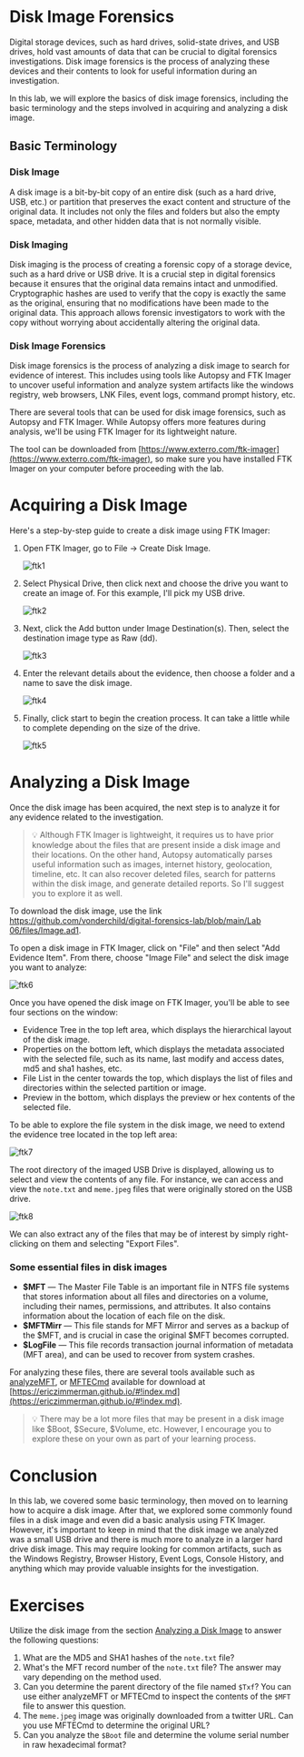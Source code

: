 # Disk Image Forensics

Digital storage devices, such as hard drives, solid-state drives, and USB drives, hold vast amounts of data that can be crucial to digital forensics investigations. Disk image forensics is the process of analyzing these devices and their contents to look for useful information during an investigation.

In this lab, we will explore the basics of disk image forensics, including the basic terminology and the steps involved in acquiring and analyzing a disk image.

## Basic Terminology

### Disk Image

A disk image is a bit-by-bit copy of an entire disk (such as a hard drive, USB, etc.) or partition that preserves the exact content and structure of the original data. It includes not only the files and folders but also the empty space, metadata, and other hidden data that is not normally visible.

### Disk Imaging

Disk imaging is the process of creating a forensic copy of a storage device, such as a hard drive or USB drive. It is a crucial step in digital forensics because it ensures that the original data remains intact and unmodified. Cryptographic hashes are used to verify that the copy is exactly the same as the original, ensuring that no modifications have been made to the original data. This approach allows forensic investigators to work with the copy without worrying about accidentally altering the original data.

### Disk Image Forensics

Disk image forensics is the process of analyzing a disk image to search for evidence of interest. This includes using tools like Autopsy and FTK Imager to uncover useful information and analyze system artifacts like the windows registry, web browsers, LNK Files, event logs, command prompt history, etc.

There are several tools that can be used for disk image forensics, such as Autopsy and FTK Imager. While Autopsy offers more features during analysis, we'll be using FTK Imager for its lightweight nature. 

The tool can be downloaded from [https://www.exterro.com/ftk-imager](https://www.exterro.com/ftk-imager), so make sure you have installed FTK Imager on your computer before proceeding with the lab.

# Acquiring a Disk Image

Here's a step-by-step guide to create a disk image using FTK Imager:

1. Open FTK Imager, go to File → Create Disk Image.
    
    ![ftk1](files/images/ftk1.png)
    
2. Select Physical Drive, then click next and choose the drive you want to create an image of. For this example, I'll pick my USB drive.
    
    ![ftk2](files/images/ftk2.png)
    
3. Next, click the Add button under Image Destination(s). Then, select the destination image type as Raw (dd).
    
    ![ftk3](files/images/ftk3.png)
    
4. Enter the relevant details about the evidence, then choose a folder and a name to save the disk image.
    
    ![ftk4](files/images/ftk4.png)
    
5. Finally, click start to begin the creation process. It can take a little while to complete depending on the size of the drive.
    
    ![ftk5](files/images/ftk5.png)
    

# Analyzing a Disk Image

Once the disk image has been acquired, the next step is to analyze it for any evidence related to the investigation.

>💡 Although FTK Imager is lightweight, it requires us to have prior knowledge about the files that are present inside a disk image and their locations. On the other hand, Autopsy automatically parses useful information such as images, internet history, geolocation, timeline, etc. It can also recover deleted files, search for patterns within the disk image, and generate detailed reports. So I'll suggest you to explore it as well.

To download the disk image, use the link [https://github.com/vonderchild/digital-forensics-lab/blob/main/Lab 06/files/Image.ad1](https://github.com/vonderchild/digital-forensics-lab/blob/main/Lab%2006/files/Image.ad1).

To open a disk image in FTK Imager, click on "File" and then select "Add Evidence Item". From there, choose "Image File" and select the disk image you want to analyze:

![ftk6](files/images/ftk6.png)

Once you have opened the disk image on FTK Imager, you'll be able to see four sections on the window:

- Evidence Tree in the top left area, which displays the hierarchical layout of the disk image.
- Properties on the bottom left, which displays the metadata associated with the selected file, such as its name, last modify and access dates, md5 and sha1 hashes, etc.
- File List in the center towards the top, which displays the list of files and directories within the selected partition or image.
- Preview in the bottom, which displays the preview or hex contents of the selected file.

To be able to explore the file system in the disk image, we need to extend the evidence tree located in the top left area:

![ftk7](files/images/ftk7.png)

The root directory of the imaged USB Drive is displayed, allowing us to select and view the contents of any file. For instance, we can access and view the `note.txt` and `meme.jpeg` files that were originally stored on the USB drive.

![ftk8](files/images/ftk8.png)

We can also extract any of the files that may be of interest by simply right-clicking on them and selecting "Export Files".

### Some essential files in disk images

- **$MFT** — The Master File Table is an important file in NTFS file systems that stores information about all files and directories on a volume, including their names, permissions, and attributes. It also contains information about the location of each file on the disk.
- **$MFTMirr** — This file stands for MFT Mirror and serves as a backup of the $MFT, and is crucial in case the original $MFT becomes corrupted.
- **$LogFile** — This file records transaction journal information of metadata (MFT area), and can be used to recover from system crashes.

For analyzing these files, there are several tools available such as [analyzeMFT](https://github.com/dkovar/analyzeMFT), or [MFTECmd](https://github.com/EricZimmerman/MFTECmd) available for download at [https://ericzimmerman.github.io/#!index.md](https://ericzimmerman.github.io/#!index.md).

>💡 There may be a lot more files that may be present in a disk image like $Boot, $Secure, $Volume, etc. However, I encourage you to explore these on your own as part of your learning process.

# Conclusion

In this lab, we covered some basic terminology, then moved on to learning how to acquire a disk image. After that, we explored some commonly found files in a disk image and even did a basic analysis using FTK Imager. However, it's important to keep in mind that the disk image we analyzed was a small USB drive and there is much more to analyze in a larger hard drive disk image. This may require looking for common artifacts, such as the Windows Registry, Browser History, Event Logs, Console History, and anything which may provide valuable insights for the investigation.

# Exercises

Utilize the disk image from the section [Analyzing a Disk Image](#analyzing-a-disk-image) to answer the following questions:

1. What are the MD5 and SHA1 hashes of the `note.txt` file?
2. What's the MFT record number of the `note.txt` file? The answer may vary depending on the method used.
3. Can you determine the parent directory of the file named `$Txf`? You can use either analyzeMFT or MFTECmd to inspect the contents of the `$MFT` file to answer this question.
4. The `meme.jpeg` image was originally downloaded from a twitter URL. Can you use MFTECmd to determine the original URL? 
5. Can you analyze the `$Boot` file and determine the volume serial number in raw hexadecimal format?